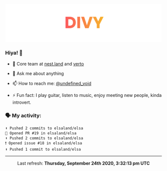 
![](https://github.com/divy-work/divy-work/raw/master/assets/divy.png)

### Hiya! 👋

- 🔭 Core team at [nest.land](https://github.com/nestdotland/nest.land) and [verto](https://github.com/useverto/verto)

- 💬 Ask me about anything

- 📫 How to reach me: [@undefined_void](https://instagram.com/divy.exe)

- ⚡ Fun fact: I play guitar, listen to music, enjoy meeting new people, kinda introvert.

### 🗣 My activity:

```
⬆️ Pushed 2 commits to elsaland/elsa
💪 Opened PR #19 in elsaland/elsa
⬆️ Pushed 2 commits to elsaland/elsa
❗️ Opened issue #18 in elsaland/elsa
⬆️ Pushed 1 commit to elsaland/elsa
```

------------
<p align="center">Last refresh: <b>Thursday, September 24th 2020, 3:32:13 pm UTC</b></p>
